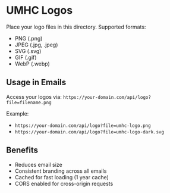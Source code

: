 # UMHC Logos

Place your logo files in this directory. Supported formats:
- PNG (.png)
- JPEG (.jpg, .jpeg) 
- SVG (.svg)
- GIF (.gif)
- WebP (.webp)

## Usage in Emails

Access your logos via:
`https://your-domain.com/api/logo?file=filename.png`

Example:
- `https://your-domain.com/api/logo?file=umhc-logo.png`
- `https://your-domain.com/api/logo?file=umhc-logo-dark.svg`

## Benefits
- Reduces email size
- Consistent branding across all emails
- Cached for fast loading (1 year cache)
- CORS enabled for cross-origin requests